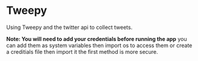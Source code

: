 # Tweepy
<p>
  Using Tweepy and the twitter api to collect tweets.
</p>
<b>Note: You will need to add your credentials before running the app</b>
you can add them as system variables then import os to access them or
create a creditials file then import it 
the first method is more secure.
